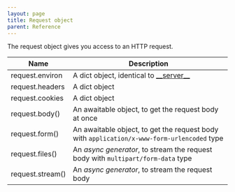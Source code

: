```yaml
---
layout: page
title: Request object
parent: Reference
---
```


The request object gives you access to an HTTP request.

| Name                           | Description                                                                        |
|--------------------------------|------------------------------------------------------------------------------------|
| request.environ                | A dict object, identical to [\_\_server\_\_](/reference/builtins/server.html)
| request.headers                | A dict object
| request.cookies                | A dict object
| request.body()                 | An awaitable object, to get the request body at once
| request.form()                 | An awaitable object, to get the request body with `application/x-www-form-urlencoded` type
| request.files()                | An *async generator*, to stream the request body with `multipart/form-data` type
| request.stream()               | An *async generator*, to stream the request body
